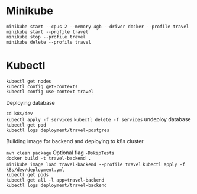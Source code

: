 # Minikube

`minikube start --cpus 2 --memory 4gb --driver docker --profile travel`
`minikube start --profile travel`  
`minikube stop --profile travel`  
`minikube delete --profile travel`

# Kubectl

`kubectl get nodes`  
`kubectl config get-contexts`  
`kubectl config use-context travel`  

Deploying database

`cd k8s/dev`  
`kubectl apply -f services` 
`kubectl delete -f services`  undeploy database
`kubectl get pod`  
`kubectl logs deployment/travel-postgres`  

Building image for backend and deploying to k8s cluster

`mvn clean package` Optional flag `-DskipTests`  
`docker build -t travel-backend .`  
`minikube image load travel-backend --profile travel`
`kubectl apply -f k8s/dev/deployment.yml`  
`kubectl get pods`  
`kubectl get all -l app=travel-backend`  
`kubectl logs deployment/travel-backend`  